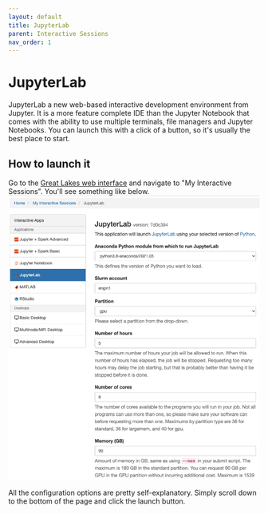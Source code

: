 ```yaml
---
layout: default
title: JupyterLab
parent: Interactive Sessions
nav_order: 1
---
```

# JupyterLab

JupyterLab a new web-based interactive development environment from Jupyter. It is a more feature complete IDE than the Jupyter Notebook that comes with the ability to use multiple terminals, file managers and Jupyter Notebooks. You can launch this with a click of a button, so it's usually the best place to start.

## How to launch it
Go to the [Great Lakes web interface](https://greatlakes.arc-ts.umich.edu/) and navigate to "My Interactive Sessions". You'll see something like below.
![JupyterLab Web Interface](jupyterlab.png)

All the configuration options are pretty self-explanatory. Simply scroll down to the bottom of the page and click the launch button.
